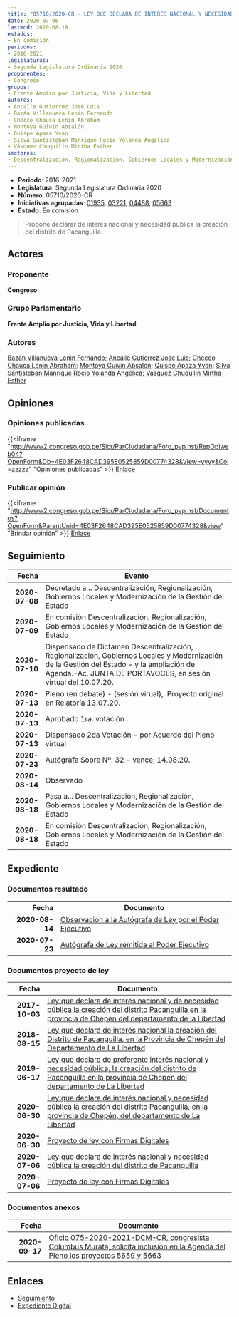 ```yaml
---
title: "05710/2020-CR - LEY QUE DECLARA DE INTERÉS NACIONAL Y NECESIDAD PÚBLICA LA CREACIÓN DEL DISTRITO DE PACANGUILLA"
date: 2020-07-06
lastmod: 2020-08-18
estados:
- En comisión
periodos:
- 2016-2021
legislaturas:
- Segunda Legislatura Ordinaria 2020
proponentes:
- Congreso
grupos:
- Frente Amplio por Justicia, Vida y Libertad
autores:
- Ancalle Gutierrez José Luis
- Bazán Villanueva Lenin Fernando
- Checco Chauca Lenin Abraham
- Montoya Guivin Absalón
- Quispe Apaza Yvan
- Silva Santisteban Manrique Rocío Yolanda Angélica
- Vásquez Chuquilin Mirtha Esther
sectores:
- Descentralización, Regionalización, Gobiernos Locales y Modernización de la Gestión del Estado
---
```

- **Periodo**: 2016-2021
- **Legislatura**: Segunda Legislatura Ordinaria 2020
- **Número**: 05710/2020-CR
- **Iniciativas agrupadas**: [01935](../../01900/01935), [03221](../../03200/03221), [04488](../../04400/04488), [05663](../../05600/05663)
- **Estado**: En comisión

> Propone declarar de interés nacional y necesidad pública la creación del distrito de Pacanguilla.


## Actores

### Proponente

**Congreso**

### Grupo Parlamentario

**Frente Amplio por Justicia, Vida y Libertad**

### Autores

[Bazán Villanueva Lenin Fernando](mailto:mailto:lbazan@congreso.gob.pe); [Ancalle Gutierrez José Luis](mailto:mailto:jancalle@congreso.gob.pe); [Checco Chauca Lenin Abraham](mailto:mailto:lchecco@congreso.gob.pe); [Montoya Guivin Absalón](mailto:mailto:amontoya@congreso.gob.pe); [Quispe Apaza Yvan](mailto:mailto:mquispes@congreso.gob.pe); [Silva Santisteban Manrique Rocío Yolanda Angélica](mailto:mailto:rsilvas@congreso.gob.pe); [Vásquez Chuquilin Mirtha Esther](mailto:mailto:mvasquezch@congreso.gob.pe)

## Opiniones

### Opiniones publicadas

{{<iframe "http://www2.congreso.gob.pe/Sicr/ParCiudadana/Foro_pvp.nsf/RepOpiweb04?OpenForm&Db=4E03F2648CAD395E0525859D00774328&View=yyyy&Col=zzzzz" "Opiniones publicadas" >}}
[Enlace](http://www2.congreso.gob.pe/Sicr/ParCiudadana/Foro_pvp.nsf/RepOpiweb04?OpenForm&Db=4E03F2648CAD395E0525859D00774328&View=yyyy&Col=zzzzz)

### Publicar opinión

{{<iframe "http://www2.congreso.gob.pe/Sicr/ParCiudadana/Foro_pvp.nsf/Documentos?OpenForm&ParentUnid=4E03F2648CAD395E0525859D00774328&view" "Brindar opinión" >}}
[Enlace](http://www2.congreso.gob.pe/Sicr/ParCiudadana/Foro_pvp.nsf/Documentos?OpenForm&ParentUnid=4E03F2648CAD395E0525859D00774328&view)


## Seguimiento

| Fecha | Evento |
|------:|--------|
| **2020-07-08** | Decretado a... Descentralización, Regionalización, Gobiernos Locales y Modernización de la Gestión del Estado |
| **2020-07-09** | En comisión Descentralización, Regionalización, Gobiernos Locales y Modernización de la Gestión del Estado |
| **2020-07-10** | Dispensado de Dictamen Descentralización, Regionalización, Gobiernos Locales y Modernización de la Gestión del Estado - y la ampliación de Agenda.-Ac. JUNTA DE PORTAVOCES, en sesión virtual del 10.07.20. |
| **2020-07-13** | Pleno (en debate) - (sesión virual),. Proyecto original en Relatoría 13.07.20. |
| **2020-07-13** | Aprobado 1ra. votación |
| **2020-07-13** | Dispensado 2da Votación - por Acuerdo del Pleno virtual |
| **2020-07-23** | Autógrafa Sobre Nº: 32 - vence; 14.08.20. |
| **2020-08-14** | Observado |
| **2020-08-18** | Pasa a... Descentralización, Regionalización, Gobiernos Locales y Modernización de la Gestión del Estado |
| **2020-08-18** | En comisión Descentralización, Regionalización, Gobiernos Locales y Modernización de la Gestión del Estado |

## Expediente

### Documentos resultado

| Fecha | Documento |
|------:|-----------|
| **2020-08-14** | [Observación a la Autógrafa de Ley por el Poder Ejecutivo](http://www.leyes.congreso.gob.pe/Documentos/2016_2021/Observacion_a_la_Autografa/OBAU0571020200814.pdf) |
| **2020-07-23** | [Autógrafa de Ley remitida al Poder Ejecutivo](http://www.leyes.congreso.gob.pe/Documentos/2016_2021/Autografas/Ley_y_de_Resolucion_Legislativa/AU0571020200723.pdf) |

### Documentos proyecto de ley

| Fecha | Documento |
|------:|-----------|
| **2017-10-03** | [Ley que declara de interés nacional y de necesidad pública la creación del distrito Pacanguilla en la provincia de Chepén del departamento de la Libertad](http://www.leyes.congreso.gob.pe/Documentos/2016_2021/Proyectos_de_Ley_y_de_Resoluciones_Legislativas/PL01935_20171003.pdf) |
| **2018-08-15** | [Ley que declara de interés nacional la creación del Distrito de Pacanguilla, en la Provincia de Chepén del Departamento de La Libertad](http://www.leyes.congreso.gob.pe/Documentos/2016_2021/Proyectos_de_Ley_y_de_Resoluciones_Legislativas/PL0322120180816..pdf) |
| **2019-06-17** | [Ley que declara de preferente interés nacional y necesidad pública, la creación del distrito de Pacanguilla en la provincia de Chepén del departamento de La Libertad](http://www.leyes.congreso.gob.pe/Documentos/2016_2021/Proyectos_de_Ley_y_de_Resoluciones_Legislativas/PL0448820190617.pdf) |
| **2020-06-30** | [Ley que declara de interés nacional y necesidad pública la creación del distrito Pacanguilla, en la provincia de Chepén, del departamento de La Libertad](http://www.leyes.congreso.gob.pe/Documentos/2016_2021/Proyectos_de_Ley_y_de_Resoluciones_Legislativas/PL05663-20200630.pdf) |
| **2020-06-30** | [Proyecto de ley con Firmas Digitales](http://www.leyes.congreso.gob.pe/Documentos/2016_2021/Proyectos_de_Ley_y_de_Resoluciones_Legislativas/Proyectos_Firmas_digitales/PL05663.pdf) |
| **2020-07-06** | [Ley que declara de interés nacional y necesidad pública la creación del distrito de Pacanguilla](http://www.leyes.congreso.gob.pe/Documentos/2016_2021/Proyectos_de_Ley_y_de_Resoluciones_Legislativas/PL05710-20200706.pdf) |
| **2020-07-06** | [Proyecto de ley con Firmas Digitales](http://www.leyes.congreso.gob.pe/Documentos/2016_2021/Proyectos_de_Ley_y_de_Resoluciones_Legislativas/Proyectos_Firmas_digitales/PL05710.pdf) |

### Documentos anexos

| Fecha | Documento |
|------:|-----------|
| **2020-09-17** | [Oficio 075-2020-2021-DCM-CR, congresista Columbus Murata, solicita inclusión en la Agenda del Pleno los proyectos 5659 y 5663](http://www.leyes.congreso.gob.pe/Documentos/2016_2021/Oficios/Congresistas/OFICIO-075-2020-2021-DCM-CR.pdf) |

## Enlaces

- [Seguimiento](http://www2.congreso.gob.pe/Sicr/TraDocEstProc/CLProLey2016.nsf/f7fff46988ca05b1052578e100829cc7/1fa7d8848b2c5d570525859e0057e008?OpenDocument)
- [Expediente Digital](http://www2.congreso.gob.pe/Sicr/TraDocEstProc/Expvirt_2011.nsf/visbusqptramdoc1621/05710?opendocument)

